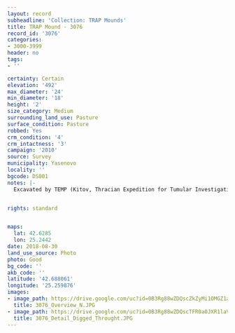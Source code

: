 ```yaml
---
layout: record
subheadline: 'Collection: TRAP Mounds'
title: TRAP Mound - 3076
record_id: '3076'
categories:
- 3000-3999
header: no
tags:
- ''

certainty: Certain
elevation: '492'
max_diameter: '24'
min_diameter: '18'
height: '2'
size_category: Medium
surrounding_land_use: Pasture
surface_condition: Pasture
robbed: Yes
crm_condition: '4'
crm_intactness: '3'
campaign: '2010'
source: Survey
municipality: Yasenovo
locality: ''
bgcode: DS001
notes: |-
  Excavated by TEMP (Kitov, Thracian Expedition for Tumular Investigations) in 1995.


rights: standard


maps:
  lat: 42.6285
  lon: 25.2442
date: 2018-08-30
land_use_source: Photo
photo: Good
bg_code: ''
akb_code: ''
latitude: '42.688061'
longitude: '25.259876'
images:
- image_path: https://drive.google.com/uc?id=0B3Rg88wZDQscZkZyMi1OMGZ1ams
  title: 3076_Overview_N.JPG
- image_path: https://drive.google.com/uc?id=0B3Rg88wZDQscTFR0a0JXR1laVEk
  title: 3076_Detail_Digged_Throught.JPG
---
```

